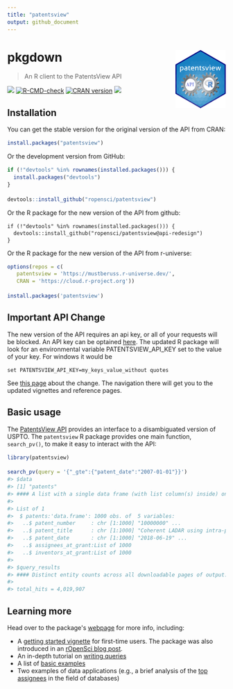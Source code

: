 ```yaml
---
title: "patentsview"
output: github_document
---
```




# pkgdown <img src="man/figures/logo.png" align="right" height="134.5" />
> An R client to the PatentsView API

[![](http://badges.ropensci.org/112_status.svg)](https://github.com/ropensci/software-review/issues/112)
[![R-CMD-check](https://github.com/ropensci/patentsview/workflows/R-CMD-check/badge.svg)](https://github.com/ropensci/patentsview/actions)
[![CRAN version](http://www.r-pkg.org/badges/version/patentsview)](https://cran.r-project.org/package=patentsview)
[![](https://mustberuss.r-universe.dev/badges/patentsview)](https://mustberuss.r-universe.dev/ui#package:patentsview)

## Installation

You can get the stable version for the original version of the API from CRAN:


```r
install.packages("patentsview")
```

Or the development version from GitHub:


```r
if (!"devtools" %in% rownames(installed.packages())) {
  install.packages("devtools")
}

devtools::install_github("ropensci/patentsview")
```
Or the R package for the new version of the API from github:
```
if (!"devtools" %in% rownames(installed.packages())) {
  devtools::install_github("ropensci/patentsview@api-redesign")
}
```
Or the R package for the new version of the API from r-universe:


```r
options(repos = c(
   patentsview = 'https://mustberuss.r-universe.dev/',
   CRAN = 'https://cloud.r-project.org'))

install.packages('patentsview')
```
## Important API Change

The new version of the API requires an api key, or all of your requests will be blocked.  An API key can be optained [here](https://patentsview.org/apis/keyrequest).  The updated R package will look for an environmental variable PATENTSVIEW_API_KEY set to the value of your key. For windows it would be
```
set PATENTSVIEW_API_KEY=my_keys_value_without quotes
```

See [this page](https://mustberuss.github.io/patentsview/articles/api-changes.html) about the change. The navigation there will get you to the updated vignettes and reference pages.

## Basic usage

The [PatentsView API](https://patentsview.org/apis/api-endpoints) provides an interface to a disambiguated version of USPTO. The `patentsview` R package provides one main function, `search_pv()`, to make it easy to interact with the API:


```r
library(patentsview)

search_pv(query = '{"_gte":{"patent_date":"2007-01-01"}}')
#> $data
#> [1] "patents"
#> #### A list with a single data frame (with list column(s) inside) on a patent level:
#> 
#> List of 1
#>  $ patents:'data.frame':	1000 obs. of  5 variables:
#>   ..$ patent_number     : chr [1:1000] "10000000" ...
#>   ..$ patent_title      : chr [1:1000] "Coherent LADAR using intra-pixel quad"..
#>   ..$ patent_date       : chr [1:1000] "2018-06-19" ...
#>   ..$ assignees_at_grant:List of 1000
#>   ..$ inventors_at_grant:List of 1000
#> 
#> $query_results
#> #### Distinct entity counts across all downloadable pages of output:
#> 
#> total_hits = 4,019,907
```

## Learning more

Head over to the package's [webpage](https://docs.ropensci.org/patentsview/index.html) for more info, including:

* A [getting started vignette](https://docs.ropensci.org/patentsview/articles/getting-started.html) for first-time users. The package was also introduced in an [rOpenSci blog post](https://ropensci.org/blog/2017/09/19/patentsview/).
* An in-depth tutorial on [writing queries](https://docs.ropensci.org/patentsview/articles/writing-queries.html)
* A list of [basic examples](https://docs.ropensci.org/patentsview/articles/examples.html)
* Two examples of data applications (e.g., a brief analysis of the [top assignees](https://docs.ropensci.org/patentsview/articles/top-assignees.html) in the field of databases)
